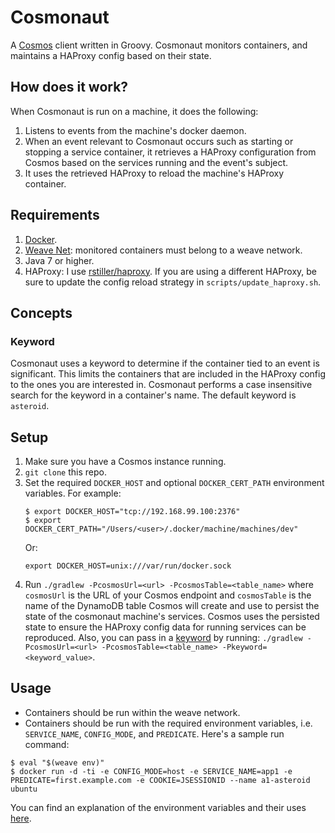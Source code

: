# Cosmonaut

A [Cosmos](https://github/shuaibiyy/cosmos) client written in Groovy. Cosmonaut monitors containers, and maintains a HAProxy config based on their state.

## How does it work?

When Cosmonaut is run on a machine, it does the following:

1. Listens to events from the machine's docker daemon.
2. When an event relevant to Cosmonaut occurs such as starting or stopping a service container, it retrieves a HAProxy configuration from Cosmos based on the services running and the event's subject.
3. It uses the retrieved HAProxy to reload the machine's HAProxy container.

## Requirements

1. [Docker](https://www.docker.com/).
2. [Weave Net](https://www.weave.works/products/weave-net/): monitored containers must belong to a weave network.
3. Java 7 or higher.
4. HAProxy: I use [rstiller/haproxy](https://github.com/rstiller/dockerfiles/tree/master/haproxy). If you are using a different HAProxy, be sure to update the config reload strategy in `scripts/update_haproxy.sh`.

## Concepts

### Keyword

Cosmonaut uses a keyword to determine if the container tied to an event is significant. This limits the containers that are included in the HAProxy config to the ones you are interested in. Cosmonaut performs a case insensitive search for the keyword in a container's name. The default keyword is `asteroid`.

## Setup

1. Make sure you have a Cosmos instance running.
2. `git clone` this repo.
3. Set the required `DOCKER_HOST` and optional `DOCKER_CERT_PATH` environment variables. For example:
    ```
    $ export DOCKER_HOST="tcp://192.168.99.100:2376"
    $ export DOCKER_CERT_PATH="/Users/<user>/.docker/machine/machines/dev"
    ```
    Or:
    ```
    export DOCKER_HOST=unix:///var/run/docker.sock
    ```
4. Run `./gradlew -PcosmosUrl=<url> -PcosmosTable=<table_name>` where `cosmosUrl` is the URL of your Cosmos endpoint and `cosmosTable` is the name of the DynamoDB table Cosmos will create and use to persist the state of the cosmonaut machine's services. Cosmos uses the persisted state to ensure the HAProxy config data for running services can be reproduced. Also, you can pass in a [keyword](#keyword) by running: `./gradlew -PcosmosUrl=<url> -PcosmosTable=<table_name> -Pkeyword=<keyword_value>`.

## Usage

* Containers should be run within the weave network.
* Containers should be run with the required environment variables, i.e. `SERVICE_NAME`, `CONFIG_MODE`, and `PREDICATE`. Here's a sample run command:
```
$ eval "$(weave env)"
$ docker run -d -ti -e CONFIG_MODE=host -e SERVICE_NAME=app1 -e PREDICATE=first.example.com -e COOKIE=JSESSIONID --name a1-asteroid ubuntu 
```
You can find an explanation of the environment variables and their uses [here](https://github.com/shuaibiyy/cosmos/blob/master/index.js#L6).

